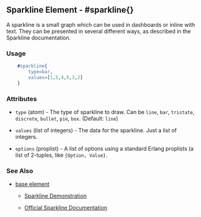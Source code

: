 

## Sparkline Element - #sparkline{}

  A sparkline is a small graph which can be used in dashboards or inline with
  text. They can be presented in several different ways, as described in the
  Sparkline documentation.

### Usage

```erlang
	#sparkline{
		type=bar,
		values=[1,5,4,8,3,2]
	}

```

### Attributes

   * `type` (atom) - The type of sparkline to draw.  Can be `line`, `bar`,
	`tristate`, `discrete`, `bullet`, `pie`, `box`. (Default: `line`)

   * `values` (list of integers) - The data for the sparkline. Just a list
	of integers.

   * `options` (proplist) - A list of options using a standard Erlang
	proplists (a list of 2-tuples, like `{Option, Value}`.

### See Also

 *  [base element](./base.html)

	*  [Sparkline Demonstration](http://nitrogenproject.com/demos/sparkline)

	*  [Official Sparkline Documentation](http://omnipotent.net/jquery.sparkline)
